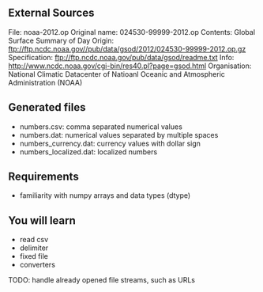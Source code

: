 External Sources
----------------

File: noaa-2012.op
Original name: 024530-99999-2012.op
Contents: Global Surface Summary of Day
Origin: ftp://ftp.ncdc.noaa.gov//pub/data/gsod/2012/024530-99999-2012.op.gz
Specification: ftp://ftp.ncdc.noaa.gov/pub/data/gsod/readme.txt
Info: http://www.ncdc.noaa.gov/cgi-bin/res40.pl?page=gsod.html
Organisation: National Climatic Datacenter of Natioanl Oceanic and Atmospheric Administration (NOAA)

Generated files
---------------

* numbers.csv: comma separated numerical values
* numbers.dat: numerical values separated by multiple spaces
* numbers_currency.dat: currency values with dollar sign
* numbers_localized.dat: localized numbers

Requirements
------------

* familiarity with numpy arrays and data types (dtype)

You will learn
--------------

* read csv
* delimiter
* fixed file
* converters

TODO: handle already opened file streams, such as URLs

